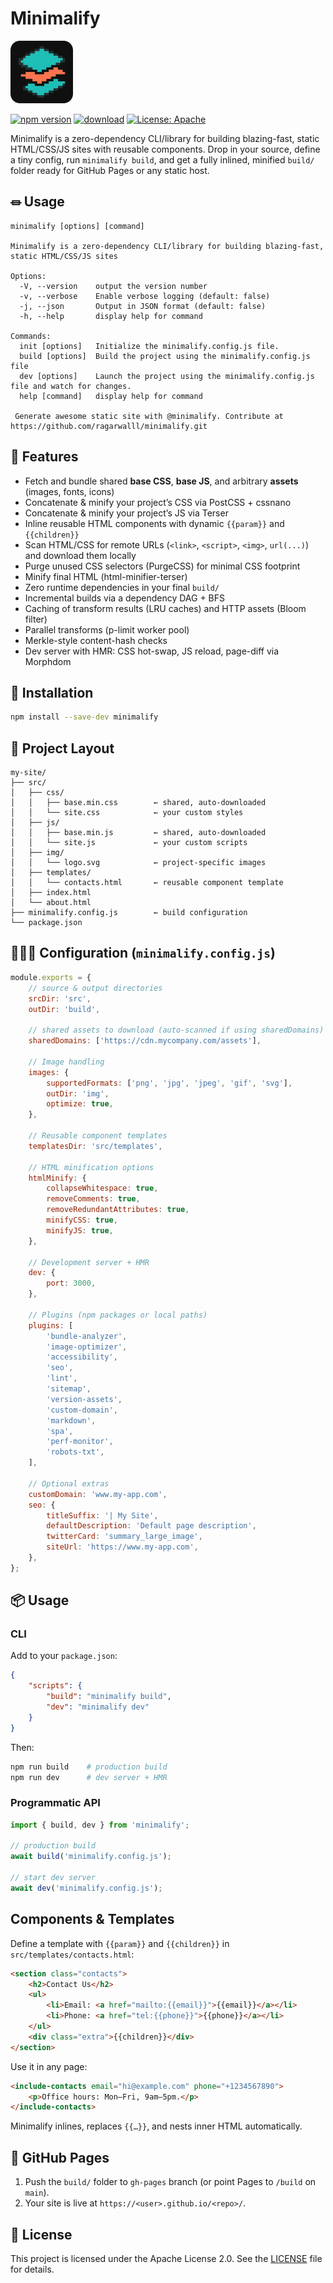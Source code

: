 # Minimalify

<img src="./logo/logo-dark.png" alt="Minimalify Logo" width="100" />

<br />

[![npm version](https://img.shields.io/npm/v/minimalify.svg)](https://www.npmjs.com/package/minimalify)
[![download](https://img.shields.io/npm/dw/minimalify.svg)](https://www.npmjs.com/package/minimalify)
[![License: Apache](https://img.shields.io/badge/License-Apache-blue.svg)](LICENSE)

Minimalify is a zero-dependency CLI/library for building blazing-fast, static HTML/CSS/JS sites with reusable components. Drop in your source, define a tiny config, run `minimalify build`, and get a fully inlined, minified `build/` folder ready for GitHub Pages or any static host.

## ⏛ Usage

```
minimalify [options] [command]

Minimalify is a zero-dependency CLI/library for building blazing-fast, static HTML/CSS/JS sites

Options:
  -V, --version    output the version number
  -v, --verbose    Enable verbose logging (default: false)
  -j, --json       Output in JSON format (default: false)
  -h, --help       display help for command

Commands:
  init [options]   Initialize the minimalify.config.js file.
  build [options]  Build the project using the minimalify.config.js file
  dev [options]    Launch the project using the minimalify.config.js file and watch for changes.
  help [command]   display help for command

 Generate awesome static site with @minimalify. Contribute at https://github.com/ragarwalll/minimalify.git
```

## 🚀 Features

- Fetch and bundle shared **base CSS**, **base JS**, and arbitrary **assets** (images, fonts, icons)
- Concatenate & minify your project’s CSS via PostCSS + cssnano
- Concatenate & minify your project’s JS via Terser
- Inline reusable HTML components with dynamic `{{param}}` and `{{children}}`
- Scan HTML/CSS for remote URLs (`<link>`, `<script>`, `<img>`, `url(...)`) and download them locally
- Purge unused CSS selectors (PurgeCSS) for minimal CSS footprint
- Minify final HTML (html-minifier-terser)
- Zero runtime dependencies in your final `build/`
- Incremental builds via a dependency DAG + BFS
- Caching of transform results (LRU caches) and HTTP assets (Bloom filter)
- Parallel transforms (p-limit worker pool)
- Merkle-style content-hash checks
- Dev server with HMR: CSS hot-swap, JS reload, page-diff via Morphdom

## 🎯 Installation

```bash
npm install --save-dev minimalify
```

## 🚧 Project Layout

```text
my-site/
├── src/
│   ├── css/
│   │   ├── base.min.css        ← shared, auto-downloaded
│   │   └── site.css            ← your custom styles
│   ├── js/
│   │   ├── base.min.js         ← shared, auto-downloaded
│   │   └── site.js             ← your custom scripts
│   ├── img/
│   │   └── logo.svg            ← project-specific images
│   ├── templates/
│   │   └── contacts.html       ← reusable component template
│   ├── index.html
│   └── about.html
├── minimalify.config.js        ← build configuration
└── package.json
```

## 🧑🏻‍🔧 Configuration (`minimalify.config.js`)

```js
module.exports = {
    // source & output directories
    srcDir: 'src',
    outDir: 'build',

    // shared assets to download (auto-scanned if using sharedDomains)
    sharedDomains: ['https://cdn.mycompany.com/assets'],

    // Image handling
    images: {
        supportedFormats: ['png', 'jpg', 'jpeg', 'gif', 'svg'],
        outDir: 'img',
        optimize: true,
    },

    // Reusable component templates
    templatesDir: 'src/templates',

    // HTML minification options
    htmlMinify: {
        collapseWhitespace: true,
        removeComments: true,
        removeRedundantAttributes: true,
        minifyCSS: true,
        minifyJS: true,
    },

    // Development server + HMR
    dev: {
        port: 3000,
    },

    // Plugins (npm packages or local paths)
    plugins: [
        'bundle-analyzer',
        'image-optimizer',
        'accessibility',
        'seo',
        'lint',
        'sitemap',
        'version-assets',
        'custom-domain',
        'markdown',
        'spa',
        'perf-monitor',
        'robots-txt',
    ],

    // Optional extras
    customDomain: 'www.my-app.com',
    seo: {
        titleSuffix: '| My Site',
        defaultDescription: 'Default page description',
        twitterCard: 'summary_large_image',
        siteUrl: 'https://www.my-app.com',
    },
};
```

## 📦 Usage

### CLI

Add to your `package.json`:

```json
{
    "scripts": {
        "build": "minimalify build",
        "dev": "minimalify dev"
    }
}
```

Then:

```bash
npm run build    # production build
npm run dev      # dev server + HMR
```

### Programmatic API

```js
import { build, dev } from 'minimalify';

// production build
await build('minimalify.config.js');

// start dev server
await dev('minimalify.config.js');
```

## Components & Templates

Define a template with `{{param}}` and `{{children}}` in `src/templates/contacts.html`:

```html
<section class="contacts">
    <h2>Contact Us</h2>
    <ul>
        <li>Email: <a href="mailto:{{email}}">{{email}}</a></li>
        <li>Phone: <a href="tel:{{phone}}">{{phone}}</a></li>
    </ul>
    <div class="extra">{{children}}</div>
</section>
```

Use it in any page:

```html
<include-contacts email="hi@example.com" phone="+1234567890">
    <p>Office hours: Mon–Fri, 9am–5pm.</p>
</include-contacts>
```

Minimalify inlines, replaces `{{…}}`, and nests inner HTML automatically.

## 📑 GitHub Pages

1. Push the `build/` folder to `gh-pages` branch (or point Pages to `/build` on `main`).
2. Your site is live at `https://<user>.github.io/<repo>/`.

## 📄 License

This project is licensed under the Apache License 2.0. See the [LICENSE](LICENSE) file for details.
